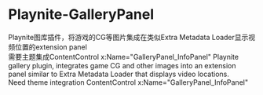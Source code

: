 # Playnite-GalleryPanel
Playnite图库插件，将游戏的CG等图片集成在类似Extra Metadata Loader显示视频位置的extension panel<br>
需要主题集成ContentControl x:Name="GalleryPanel_InfoPanel"
Playnite gallery plugin, integrates game CG and other images into an extension panel similar to Extra Metadata Loader that displays video locations.<br>
Need theme integration ContentControl x:Name="GalleryPanel_InfoPanel"
